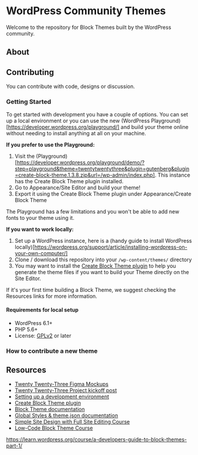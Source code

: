 # WordPress Community Themes

Welcome to the repository for Block Themes built by the WordPress community.

## About

## Contributing

You can contribute with code, designs or discussion.

### Getting Started

To get started with development you have a couple of options. You can set up a local environment or you can use the new (WordPress Playground)[https://developer.wordpress.org/playground/] and build your theme online without needing to install anything at all on your machine.

**If you prefer to use the Playground:**

1. Visit the (Playground)[https://developer.wordpress.org/playground/demo/?step=playground&theme=twentytwentythree&plugin=gutenberg&plugin=create-block-theme.1.3.8.zip&url=/wp-admin/index.php]. This instance has the Create Block Theme plugin installed.
1. Go to Appearance/Site Editor and build your theme!
2. Export it using the Create Block Theme plugin under Appearance/Create Block Theme

The Playground has a few limitations and you won't be able to add new fonts to your theme using it.

**If you want to work locally:**

1. Set up a WordPress instance, here is a (handy guide to install WordPress locally)[https://wordpress.org/support/article/installing-wordpress-on-your-own-computer/]
2. Clone / download this repository into your `/wp-content/themes/` directory
3. You may want to install the [Create Block Theme plugin](https://wordpress.org/plugins/create-block-theme/) to help you generate the theme files if you want to build your Theme directly on the Site Editor.

If it's your first time building a Block Theme, we suggest checking the Resources links for more information.

#### Requirements for local setup

- WordPress 6.1+
- PHP 5.6+
- License: [GPLv2](http://www.gnu.org/licenses/gpl-2.0.html) or later

### How to contribute a new theme

## Resources

- [Twenty Twenty-Three Figma Mockups](https://www.figma.com/community/file/1139275543113752375)
- [Twenty Twenty-Three Project kickoff post](https://make.wordpress.org/design/2022/08/10/twenty-twenty-three-default-theme-project-kickoff/)
- [Setting up a development environment](https://developer.wordpress.org/block-editor/handbook/tutorials/devenv/)
- [Create Block Theme plugin](https://github.com/WordPress/create-block-theme)
- [Block Theme documentation](https://developer.wordpress.org/block-editor/how-to-guides/themes/block-theme-overview)
- [Global Styles & theme.json documentation](https://developer.wordpress.org/block-editor/how-to-guides/themes/theme-json/)
- [Simple Site Design with Full Site Editing Course](https://learn.wordpress.org/course/simple-site-design-with-full-site-editing/)
- [Low-Code Block Theme Course](https://learn.wordpress.org/course/develop-your-first-low-code-block-theme/)

https://learn.wordpress.org/course/a-developers-guide-to-block-themes-part-1/